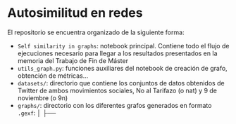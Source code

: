 # Autosimilitud en redes

El repositorio se encuentra organizado de la siguiente forma:

* ```Self similarity in graphs```: notebook principal. Contiene todo el flujo de ejecuciones necesario para llegar a los resultados presentados en la memoria del Trabajo de Fin de Máster
* ```utils_graph.py```: funciones auxiliares del notebook de creación de grafo, obtención de métricas...
* ```datasets/```: directorio que contiene los conjuntos de datos obtenidos de Twitter de ambos movimientos sociales, No al Tarifazo (o nat) y 9 de noviembre (o 9n)
* ```graphs/```: directorio con los diferentes grafos generados en formato ```.gexf```:
│   ├── 